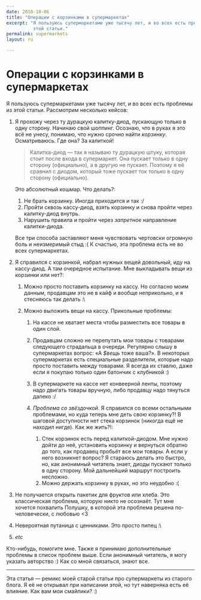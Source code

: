 ```yaml
---
date: 2018-10-06
title: "Операции с корзинками в супермаркетах"
excerpt: "Я пользуюсь супермаркетами уже тысячу лет, и во всех есть проблемы из
          этой статьи."
permalink: supermarkets
layout: ru

---
```


# Операции с корзинками в супермаркетах
Я пользуюсь супермаркетами уже тысячу лет, и во всех есть проблемы из этой 
статьи. Рассмотрим несколько кейсов:

1. Я прохожу через ту дурацкую калитку-диод, пускающую только в одну сторону. 
   Начинаю свой шоппинг. Осознаю, что в руках я это всё не унесу, понимаю, что
   нужно срочно найти *корзинку*. Осматриваюсь. Где она? За калиткой!
   
   > Калитка-диод — так я называю ту дурацкую штуку, которая стоит после входа в
   > супермаркет. Она пускает только в одну сторону (официально), а в другую не
   > пускает. Поэтому я её сравнил с диодом, который тоже пускает ток только в
   > одну сторону (официально).
   
   Это абсолютный кошмар. Что делать?:
   
   1. Не брать корзинку. Иногда приходится и так :/
   2. Пройти сквозь кассу-диод, взять корзинку и снова пройти через калитку-диод
      внутрь.
   3. Нарушить правила и пройти через *запретное* направление калитки-диода.
   
   Все три способа заставляют меня чувствовать чертовски огромную боль и
   неизмеримый стыд :( К счастью, эта проблема есть не во всех супермаркетах.
2. Я справился с корзинкой, набрал нужных вещей довольный, иду на кассу-диод.
   А там очередное испытание. Мне выкладывать вещи из корзинки или нет?:
   
   1. Можно просто поставить корзинку на кассу. Но согласно моим данным,
      продавцам это не в кайф и вообще неприкольно, и я стесняюсь так делать :\
   2. Можно выложить вещи на кассу. Прикольные проблемы:
   
      1. На кассе не хватает места чтобы разместить все товары в один слой.
      2. Продавцам сложно не перепутать мои товары с товарами следующего
         страдальца в очереди. Регулярно слышу в супермаркетах вопрос: «А
         *$вещь* тоже ваша?». В некоторых супермаркетах есть специальные
         разделители, которые надо просто поставить между товарами. Я всегда их
         ставлю, даже если я покупаю только один батончик с клубникой :)
      3. В супермаркете на кассе нет конвеерной ленты, поэтому надо двигать
         товары вручную, либо продавцу надо тянуться далеко :/
      4. *Проблема со звёздочкой*. Я справился со всеми остальными проблемами,
         но куда теперь мне деть свою корзинку?! В шаговой доступности нет
         стека корзинок (никогда ещё не находил нигде). Как же жить?!:
         
         1. Стек корзинок есть перед калиткой-диодом. Мне нужно дойти до неё,
            установить корзинку и вернуться обратно до того, как продавец
            пробьёт все мои товары. А если у него возникнет вопрос? Я стараюсь
            делать это быстро, но, как анонимный читатель знает, диоды пускают
            только в одну сторону. Мой дальнейший маршрут построить несложно.
         2. Можно держать корзинку в руках, но это неудобно :(
3. Не получается открыть пакетик для фруктов или хлеба. Это классическая
   проблема, которую никто не осознаёт. Тут мне хочется похвалить Полушку, в
   которой эта проблема решена по-человечески, с любовью <3
4. Невероятная путаница с ценниками. Это просто пипец :\
5. *etc*

Кто-нибудь, помогите мне. Также я принимаю дополнительные проблемы в список
проблем выше. Если анонимный читатель, я могу указать авторство :) Как со мной
связаться, знают все.

<hr>

Эта статья — ремикс моей старой статьи про супермаркеты из старого блога. Я её
не открывал при написании этой, но тут наверняка есть её влияние. Как вам мои
смайлики? :)
